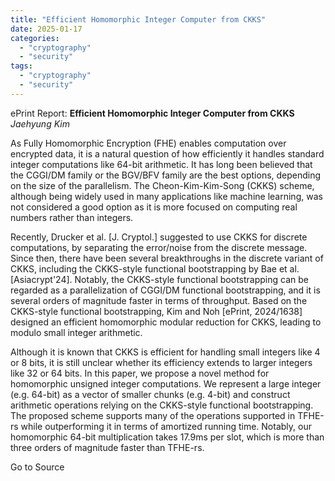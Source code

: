 ```yaml
---
title: "Efficient Homomorphic Integer Computer from CKKS"
date: 2025-01-17
categories: 
  - "cryptography"
  - "security"
tags: 
  - "cryptography"
  - "security"
---
```


ePrint Report: **Efficient Homomorphic Integer Computer from CKKS**  
_Jaehyung Kim_

As Fully Homomorphic Encryption (FHE) enables computation over encrypted data, it is a natural question of how efficiently it handles standard integer computations like $64$-bit arithmetic. It has long been believed that the CGGI/DM family or the BGV/BFV family are the best options, depending on the size of the parallelism. The Cheon-Kim-Kim-Song (CKKS) scheme, although being widely used in many applications like machine learning, was not considered a good option as it is more focused on computing real numbers rather than integers.  
  
Recently, Drucker et al. \[J. Cryptol.\] suggested to use CKKS for discrete computations, by separating the error/noise from the discrete message. Since then, there have been several breakthroughs in the discrete variant of CKKS, including the CKKS-style functional bootstrapping by Bae et al. \[Asiacrypt'24\]. Notably, the CKKS-style functional bootstrapping can be regarded as a parallelization of CGGI/DM functional bootstrapping, and it is several orders of magnitude faster in terms of throughput. Based on the CKKS-style functional bootstrapping, Kim and Noh \[ePrint, 2024/1638\] designed an efficient homomorphic modular reduction for CKKS, leading to modulo small integer arithmetic.  
  
Although it is known that CKKS is efficient for handling small integers like $4$ or $8$ bits, it is still unclear whether its efficiency extends to larger integers like $32$ or $64$ bits. In this paper, we propose a novel method for homomorphic unsigned integer computations. We represent a large integer (e.g. $64$-bit) as a vector of smaller chunks (e.g. $4$-bit) and construct arithmetic operations relying on the CKKS-style functional bootstrapping. The proposed scheme supports many of the operations supported in TFHE-rs while outperforming it in terms of amortized running time. Notably, our homomorphic 64-bit multiplication takes $17.9$ms per slot, which is more than three orders of magnitude faster than TFHE-rs.

Go to Source
